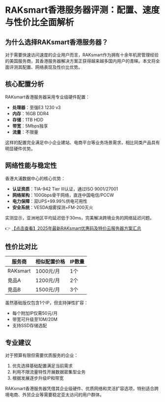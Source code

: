 # RAKsmart香港服务器评测：配置、速度与性价比全面解析

## 为什么选择RAKsmart香港服务器？

对于需要快速访问速度的企业用户而言，RAKsmart作为拥有十余年机房管理经验的美国服务商，其香港服务器解决方案正获得越来越多国内用户的青睐。本文将全面评测其配置、网络表现及性价比优势。

## 核心配置分析

RAKsmart香港服务器采用专业级硬件配置：
- **处理器**：至强E3 1230 v3
- **内存**：16GB DDR4
- **存储**：1TB HDD
- **带宽**：5Mbps独享
- **流量**：不限量

这样的配置完全满足中小企业建站、电商平台等业务场景需求，相比同类产品具有明显硬件优势。

## 网络性能与稳定性

香港大浦数据中心的核心优势：
- **认证资质**：TIA-942 Tier III认证，通过ISO 9001/27001
- **网络架构**：100Gbps骨干网络，直连中国电信/PCCW
- **电力保障**：双UPS+99.99%供电可用性
- **安全系统**：VESDA烟雾探测+FM-200灭火

实测显示，亚洲地区平均延迟低于30ms，完美解决跨境业务的网络延迟问题。

👉 [【点击查看】2025年最新RAKsmart优惠码及特价云服务器方案汇总](https://bit.ly/raksmart)

## 性价比对比

| 服务商       | 相似配置价格 | IP数量 |
|--------------|-------------|--------|
| RAKsmart     | 1000元/月   | 1个    |
| 竞品A        | 1200元/月   | 2个    |
| 竞品B        | 1500元/月   | 3个    |

虽然基础版仅包含1个IP，但支持弹性扩容：
- 每个附加IP仅需50元/月
- 带宽可升级至10M/20M
- 支持SSD存储选配

## 专业建议

对于预算有限但需要优质服务的企业：
1. 优先选择基础配置满足当前需求
2. 利用不限流量特性开展数据密集型业务
3. 根据发展逐步升级IP和带宽

RAKsmart香港服务器凭借其企业级硬件、优质网络和灵活扩容选项，特别适合跨境电商、外贸企业等需要稳定亚太访问的用户群体。